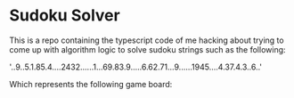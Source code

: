 # Sudoku Solver
This is a repo containing the typescript code of me hacking about trying to come up with algorithm logic to solve sudoku strings such as the following:

'..9..5.1.85.4....2432......1...69.83.9.....6.62.71...9......1945....4.37.4.3..6..'

Which represents the following game board:


